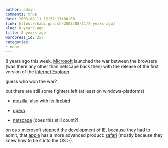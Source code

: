 ```yaml
---
author: admin
comments: true
date: 2003-08-11 12:57:17+00:00
link: https://habi.gna.ch/2003/08/11/8-years-ago/
slug: 8-years-ago
title: 8 years ago
wordpress_id: 257
categories:
- none
---
```


8 years ago this week, [Microsoft](http://www.microsoft.com/) launched the war between the browsers (was there any other than netscape back then) with the release of the first version of the [Internet Explorer](http://www.microsoft.com/windows/ie/).  


guess who won the war?  

but there are still some fighters left (at least on windows-platforms)  




	
  * [mozilla](http://www.mozilla.com), also with its [firebird](http://www.mozilla.com/firebird)

	
  * [opera](http://www.opera.com)


  * [netscape](http://www.netscape.com/computing/download/) (does this still count?)



on [os x ](https://apple.com/macosx/)microsoft stopped the development of IE, because they had to admit, that [apple](http://www.apple.com/) has a more advanced product: [safari](http://www.apple.com/safari/) (mostly because they knew how to tie it into the OS :-)
